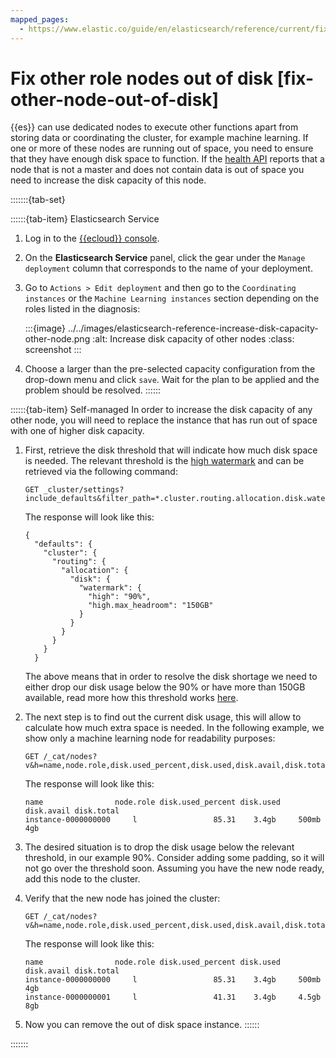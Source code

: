 ```yaml
---
mapped_pages:
  - https://www.elastic.co/guide/en/elasticsearch/reference/current/fix-other-node-out-of-disk.html
---
```


# Fix other role nodes out of disk [fix-other-node-out-of-disk]

{{es}} can use dedicated nodes to execute other functions apart from storing data or coordinating the cluster, for example machine learning. If one or more of these nodes are running out of space, you need to ensure that they have enough disk space to function. If the [health API](https://www.elastic.co/guide/en/elasticsearch/reference/current/health-api.html) reports that a node that is not a master and does not contain data is out of space you need to increase the disk capacity of this node.

:::::::{tab-set}

::::::{tab-item} Elasticsearch Service
1. Log in to the [{{ecloud}} console](https://cloud.elastic.co?page=docs&placement=docs-body).
2. On the **Elasticsearch Service** panel, click the gear under the `Manage deployment` column that corresponds to the name of your deployment.
3. Go to `Actions > Edit deployment` and then go to the `Coordinating instances` or the `Machine Learning instances` section depending on the roles listed in the diagnosis:

    :::{image} ../../images/elasticsearch-reference-increase-disk-capacity-other-node.png
    :alt: Increase disk capacity of other nodes
    :class: screenshot
    :::

4. Choose a larger than the pre-selected capacity configuration from the drop-down menu and click `save`. Wait for the plan to be applied and the problem should be resolved.
::::::

::::::{tab-item} Self-managed
In order to increase the disk capacity of any other node, you will need to replace the instance that has run out of space with one of higher disk capacity.

1. First, retrieve the disk threshold that will indicate how much disk space is needed. The relevant threshold is the [high watermark](https://www.elastic.co/guide/en/elasticsearch/reference/current/modules-cluster.html#cluster-routing-watermark-high) and can be retrieved via the following command:

    ```console
    GET _cluster/settings?include_defaults&filter_path=*.cluster.routing.allocation.disk.watermark.high*
    ```

    The response will look like this:

    ```console-result
    {
      "defaults": {
        "cluster": {
          "routing": {
            "allocation": {
              "disk": {
                "watermark": {
                  "high": "90%",
                  "high.max_headroom": "150GB"
                }
              }
            }
          }
        }
      }
    ```

    The above means that in order to resolve the disk shortage we need to either drop our disk usage below the 90% or have more than 150GB available, read more how this threshold works [here](https://www.elastic.co/guide/en/elasticsearch/reference/current/modules-cluster.html#cluster-routing-watermark-high).

2. The next step is to find out the current disk usage, this will allow to calculate how much extra space is needed. In the following example, we show only a machine learning node for readability purposes:

    ```console
    GET /_cat/nodes?v&h=name,node.role,disk.used_percent,disk.used,disk.avail,disk.total
    ```

    The response will look like this:

    ```console-result
    name                node.role disk.used_percent disk.used disk.avail disk.total
    instance-0000000000     l                 85.31    3.4gb     500mb       4gb
    ```

3. The desired situation is to drop the disk usage below the relevant threshold, in our example 90%. Consider adding some padding, so it will not go over the threshold soon. Assuming you have the new node ready, add this node to the cluster.
4. Verify that the new node has joined the cluster:

    ```console
    GET /_cat/nodes?v&h=name,node.role,disk.used_percent,disk.used,disk.avail,disk.total
    ```

    The response will look like this:

    ```console-result
    name                node.role disk.used_percent disk.used disk.avail disk.total
    instance-0000000000     l                 85.31    3.4gb     500mb       4gb
    instance-0000000001     l                 41.31    3.4gb     4.5gb       8gb
    ```

5. Now you can remove the out of disk space instance.
::::::

:::::::
